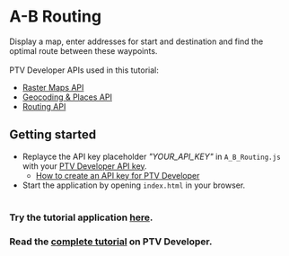 # A-B Routing
Display a map, enter addresses for start and destination and find the optimal route between these waypoints.</br>
</br>
PTV Developer APIs used in this tutorial:
- <a href="https://developer.myptv.com/Documentation/Raster%20Maps%20API/QuickStart.htm" target="_blank">Raster Maps API</a>
- <a href="https://developer.myptv.com/Documentation/Geocoding%20API/QuickStart.htm" target="_blank">Geocoding &amp; Places API</a>
- <a href="https://developer.myptv.com/Documentation/Routing%20API/QuickStart.htm" target="_blank">Routing API</a>

## Getting started
- Replayce the API key placeholder *"YOUR_API_KEY"* in `A_B_Routing.js` with your <a href="https://myptv.com/developer" target="_blank">PTV Developer API key</a>.
  - <a href="https://developer.myptv.com/Tutorials.htm" target="_blank">How to create an API key for PTV Developer</a>
- Start the application by opening `index.html` in your browser.
#
### Try the tutorial application <a href="https://developer-applications.myptv.com/Tutorials/Routing/A-B-Routing/index.html" target="_blank">here</a>.
### Read the <a href="https://developer.myptv.com/Tutorials/Routing/A-B%20Routing/A-B%20Routing.htm" target="_blank">complete tutorial</a> on PTV Developer.
